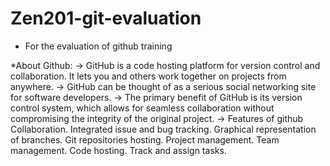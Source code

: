 # Zen201-git-evaluation

* For the evaluation of github training

*About Github:
	-> GitHub is a code hosting platform for version control and collaboration. It lets you and others work together on projects from anywhere.
	-> GitHub can be thought of as a serious social networking site for software developers.
	-> The primary benefit of GitHub is its version control system, which allows for seamless collaboration without compromising the integrity of the original project.
	-> Features of github	
		Collaboration.
		Integrated issue and bug tracking.
		Graphical representation of branches.
		Git repositories hosting.
		Project management.
		Team management.
		Code hosting.
		Track and assign tasks.
